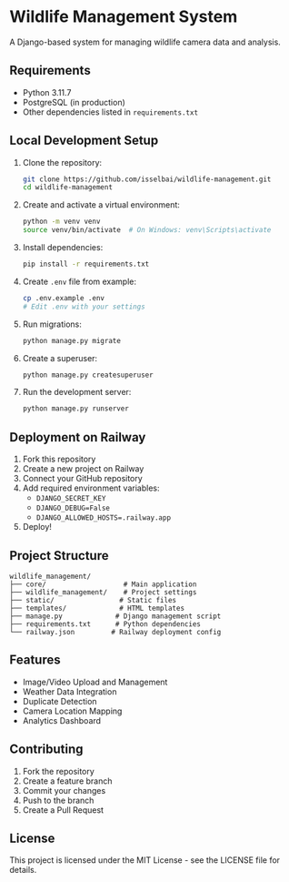 # Wildlife Management System

A Django-based system for managing wildlife camera data and analysis.

## Requirements

- Python 3.11.7
- PostgreSQL (in production)
- Other dependencies listed in `requirements.txt`

## Local Development Setup

1. Clone the repository:
   ```bash
   git clone https://github.com/isselbai/wildlife-management.git
   cd wildlife-management
   ```

2. Create and activate a virtual environment:
   ```bash
   python -m venv venv
   source venv/bin/activate  # On Windows: venv\Scripts\activate
   ```

3. Install dependencies:
   ```bash
   pip install -r requirements.txt
   ```

4. Create `.env` file from example:
   ```bash
   cp .env.example .env
   # Edit .env with your settings
   ```

5. Run migrations:
   ```bash
   python manage.py migrate
   ```

6. Create a superuser:
   ```bash
   python manage.py createsuperuser
   ```

7. Run the development server:
   ```bash
   python manage.py runserver
   ```

## Deployment on Railway

1. Fork this repository
2. Create a new project on Railway
3. Connect your GitHub repository
4. Add required environment variables:
   - `DJANGO_SECRET_KEY`
   - `DJANGO_DEBUG=False`
   - `DJANGO_ALLOWED_HOSTS=.railway.app`
5. Deploy!

## Project Structure

```
wildlife_management/
├── core/                   # Main application
├── wildlife_management/    # Project settings
├── static/                # Static files
├── templates/             # HTML templates
├── manage.py             # Django management script
├── requirements.txt      # Python dependencies
└── railway.json         # Railway deployment config
```

## Features

- Image/Video Upload and Management
- Weather Data Integration
- Duplicate Detection
- Camera Location Mapping
- Analytics Dashboard

## Contributing

1. Fork the repository
2. Create a feature branch
3. Commit your changes
4. Push to the branch
5. Create a Pull Request

## License

This project is licensed under the MIT License - see the LICENSE file for details. 